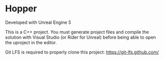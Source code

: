 # Hopper

Developed with Unreal Engine 5

This is a C++ project. You must generate project files and compile the solution with Visual Studio (or Rider for Unreal) before being able to open the uproject in the editor.

Git LFS is required to properly clone this project: https://git-lfs.github.com/
